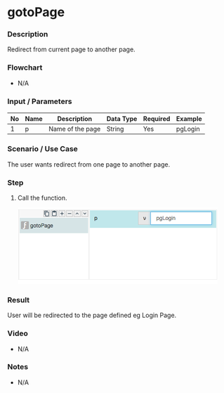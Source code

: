 # gotoPage

### Description

Redirect from current page to another page.

### Flowchart

- N/A

### Input / Parameters

| No | Name | Description | Data Type | Required | Example |
| ------ | ------ | ------ |------ | ------ | ------ |
| 1 | p | Name of the page | String | Yes | pgLogin


### Scenario / Use Case

The user wants redirect from one page to another page.

### Step

1. Call the function.

    ![](gotoPage-step-1.png?raw=true)

### Result

User will be redirected to the page defined eg Login Page.

### Video

- N/A
<!--[![Video](http://i.imgur.com/Ot5DWAW.png)](https://youtu.be/StTqXEQ2l-Y?t=35s)-->

### Notes
- N/A
